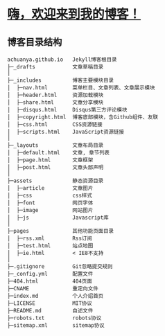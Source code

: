 # [嗨，欢迎来到我的博客！][1]
[1]: https://achuan.io

## 博客目录结构

    achuanya.github.io   Jekyll博客根目录
    ├─_drafts            文章草稿目录
    │
    ├─_includes          博客主要模块目录
    │  ├─nav.html        菜单栏目、文章列表、文章展示模块
    │  ├─header.html     资源加载模块
    │  ├─share.html      文章分享模块
    │  ├─disqus.html     Disqus第三方评论模块
    │  ├─copyright.html  博客底部模块，含Github组件、友联
    │  ├─css.html        CSS资源链接
    │  ├─scripts.html    JavaScript资源链接
    │
    ├─_layouts           文章布局目录
    │  ├─default.html    文章, 章节列表
    │  ├─page.html       文章框架
    │  ├─post.html       文章头部声明
    │
    ├─assets             静态资源目录
    │  ├─article         文章图片
    │  ├─css             css样式
    │  ├─font            网页字体
    │  ├─image           网站图片
    │  ├─js              Javascript库
    │
    ├─pages              其他功能页面目录
    │  ├─rss.xml         Rss订阅
    │  ├─test.html       站点地图
    │  ├─ie.html         < IE8不支持
    │
    ├─.gitignore         Git忽略提交规则
    ├─_config.yml        配置文件
    ├─404.html           404页面
    ├─CNAME              重定向文件
    ├─index.md           个人介绍首页
    ├─LICENSE            MIT协议
    ├─README.md          自述文件
    ├─robots.txt         robots协议
    ├─sitemap.xml        sitemap协议
